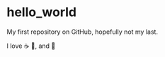 # hello_world

My first repository on GitHub, hopefully not my last.

I love :coffee: :pizza:, and :runner:
